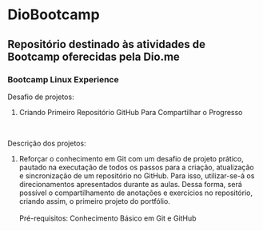 # DioBootcamp
## Repositório destinado às atividades de Bootcamp oferecidas pela Dio.me
### Bootcamp Linux Experience  
<p>Desafio de projetos: <br> 
<ol>
<li>Criando Primeiro Repositório GitHub Para Compartilhar o Progresso</li>
</ol>
<br>
<p>Descrição dos projetos:<br>
<ol>
<li>Reforçar o conhecimento em Git com um desafio de projeto prático, pautado na executação de todos os passos para a criação, atualização e sincronização de um repositório no GitHub. Para isso, utilizar-se-á os direcionamentos apresentados durante as aulas. Dessa forma, será possível o compartilhamento de anotações e exercícios no repositório, criando assim, o primeiro projeto do portfólio. <br><br>
Pré-requisitos: Conhecimento Básico em Git e GitHub </li>
</ol>
